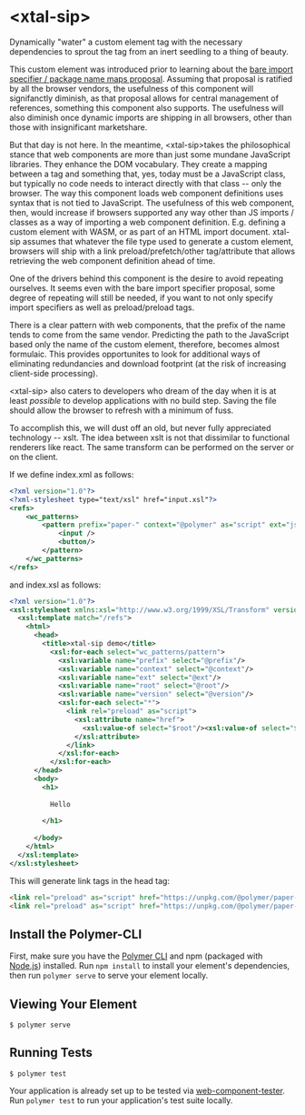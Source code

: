 # \<xtal-sip\>

Dynamically &#34;water&#34; a custom element tag with the necessary dependencies to sprout the tag from an inert seedling to a thing of beauty.

This custom element was introduced prior to learning about the [bare import specifier / package name maps proposal](https://github.com/domenic/package-name-maps).  Assuming that proposal is ratified by all the browser vendors, the usefulness of this component will signifanctly diminish, as that proposal allows for central management of references, something this component also supports.  The usefulness will also diminish once dynamic imports are shipping in all browsers, other than those with insignificant marketshare.

But that day is not here.  In the meantime, \<xtal-sip\>takes the philosophical stance that web components are more than just some mundane JavaScript libraries.  They enhance the DOM vocabulary.  They create a mapping between a tag and something that, yes, today must be a JavaScript class, but typically no code needs to interact directly with that class -- only the browser. The way this component loads web component definitions uses syntax that is not tied to JavaScript. The usefulness of this web component, then, would increase if browsers supported any way other than JS imports / classes as a way of importing a web component definition.  E.g. defining a custom element with WASM, or as part of an HTML import document.  xtal-sip assumes that whatever the file type used to generate a custom element, browsers will ship with a link preload/prefetch/other tag/attribute that allows retrieving the web component definition ahead of time.

One of the drivers behind this component is the desire to avoid repeating ourselves.  It seems even with the bare import specifier proposal, some degree of repeating will still be needed, if you want to not only specify import specifiers as well as preload/preload tags.  

There is a clear pattern with web components, that the prefix of the name tends to come from the same vendor.  Predicting the path to the JavaScript based only the name of the custom element, therefore, becomes almost formulaic.  This provides opportunites to look for additional ways of eliminating redundancies and download footprint (at the risk of increasing client-side processing).

\<xtal-sip\> also caters to developers who dream of the day when it is at least *possible* to develop applications with no build step.  Saving the file should allow the browser to refresh with a minimum of fuss.

To accomplish this, we will dust off an old, but never fully appreciated technology -- xslt.  The idea between xslt is not that dissimilar to functional renderers like react.  The same transform can be performed on the server or on the client.

If we define index.xml as follows:

```xml
<?xml version="1.0"?>
<?xml-stylesheet type="text/xsl" href="input.xsl"?>
<refs>   
    <wc_patterns>
        <pattern prefix="paper-" context="@polymer" as="script" ext="js" root="https://unpkg.com/" version="3.0.0-pre.19">
            <input />
            <button/>
        </pattern>
    </wc_patterns>
</refs>
```

and index.xsl as follows:

```xml
<?xml version="1.0"?>
<xsl:stylesheet xmlns:xsl="http://www.w3.org/1999/XSL/Transform" version="1.0">
  <xsl:template match="/refs">
    <html>
      <head>
        <title>xtal-sip demo</title>
          <xsl:for-each select="wc_patterns/pattern">
            <xsl:variable name="prefix" select="@prefix"/>
            <xsl:variable name="context" select="@context"/>
            <xsl:variable name="ext" select="@ext"/>
            <xsl:variable name="root" select="@root"/>
            <xsl:variable name="version" select="@version"/>
            <xsl:for-each select="*">
              <link rel="preload" as="script">
                <xsl:attribute name="href">
                  <xsl:value-of select="$root"/><xsl:value-of select="$context"/>/<xsl:value-of select="$prefix"/><xsl:value-of select="name(.)"/>@<xsl:value-of select="$version"/>/<xsl:value-of select="$prefix"/><xsl:value-of select="name(.)"/>.<xsl:value-of select="$ext"/>
                </xsl:attribute>
              </link>
            </xsl:for-each>
          </xsl:for-each>
      </head>
      <body>
        <h1>
        
          Hello
        
        </h1>
        
      </body>
    </html>
  </xsl:template>
</xsl:stylesheet>
```

This will generate link tags in the head tag:

```html
<link rel="preload" as="script" href="https://unpkg.com/@polymer/paper-input@3.0.0-pre.19/paper-input.js">
<link rel="preload" as="script" href="https://unpkg.com/@polymer/paper-button@3.0.0-pre.19/paper-button.js">
```


## Install the Polymer-CLI

First, make sure you have the [Polymer CLI](https://www.npmjs.com/package/polymer-cli) and npm (packaged with [Node.js](https://nodejs.org)) installed. Run `npm install` to install your element's dependencies, then run `polymer serve` to serve your element locally.

## Viewing Your Element

```
$ polymer serve
```

## Running Tests

```
$ polymer test
```

Your application is already set up to be tested via [web-component-tester](https://github.com/Polymer/web-component-tester). Run `polymer test` to run your application's test suite locally.
